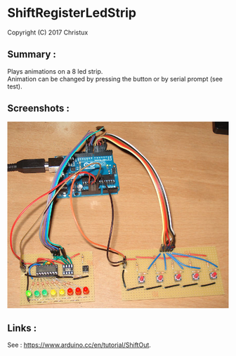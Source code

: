 # ShiftRegisterLedStrip

Copyright (C) 2017 Christux

## Summary :

Plays animations on a 8 led strip.</br>
Animation can be changed by pressing the button or by serial prompt (see test).

## Screenshots :

<p align="center">
  <img src="ledstrip.png"/>
</p>

## Links :

See : <a href="https://www.arduino.cc/en/tutorial/ShiftOut">https://www.arduino.cc/en/tutorial/ShiftOut</a>.